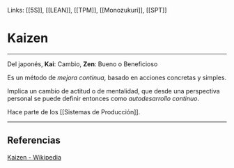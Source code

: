 Links: [[5S]], [[LEAN]], [[TPM]], [[Monozukuri]], [[SPT]]

# Kaizen
---

Del japonés, **Kai**: Cambio, **Zen**: Bueno o Beneficioso

Es un método de *mejora continua*, basado en acciones concretas y simples.

Implica un cambio de actitud o de mentalidad, que desde una perspectiva personal se puede definir entonces como *autodesarrollo continuo*.

Hace parte de los [[Sistemas de Producción]].

---

## Referencias

[Kaizen - Wikipedia](https://es.wikipedia.org/wiki/Kaizen)